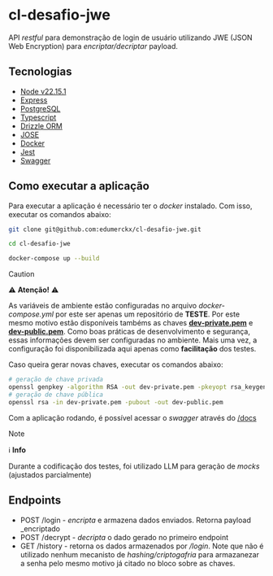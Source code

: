 # cl-desafio-jwe

API _restful_ para demonstração de login de usuário utilizando JWE (JSON Web Encryption) para _encriptar/decriptar_ payload.

<!-- > **Importante**
>  -->

## Tecnologias
- [Node v22.15.1](https://nodejs.org/)
- [Express](https://expressjs.com/) 
- [PostgreSQL](https://www.postgresql.org/)
- [Typescript](https://www.typescriptlang.org/)
- [Drizzle ORM](https://orm.drizzle.team/)
- [JOSE](https://github.com/panva/jose)
- [Docker](https://www.docker.com/)
- [Jest](https://jestjs.io/) 
- [Swagger](https://www.npmjs.com/package/swagger-ui-express)

## Como executar a aplicação

Para executar a aplicação é necessário ter o _docker_ instalado. Com isso, executar os comandos abaixo:
```sh
git clone git@github.com:edumerckx/cl-desafio-jwe.git

cd cl-desafio-jwe

docker-compose up --build
```
> [!CAUTION]
> :warning: **Atenção!** :warning:
> 
> As variáveis de ambiente estão configuradas no arquivo _docker-compose.yml_ por este ser apenas um repositório de **TESTE**. Por este mesmo motivo estão disponíveis tambéms as chaves [**dev-private.pem**](dev-private.pem) e [**dev-public.pem**](dev-public.pem).
> Como boas práticas de desenvolvimento e segurança, essas informações devem ser configuradas no ambiente.
> Mais uma vez, a configuração foi disponibilizada aqui apenas como **facilitação** dos testes.
>
> Caso queira gerar novas chaves, executar os comandos abaixo:
> ```sh
> # geração de chave privada
> openssl genpkey -algorithm RSA -out dev-private.pem -pkeyopt rsa_keygen_bits:2048
> # geração de chave pública
> openssl rsa -in dev-private.pem -pubout -out dev-public.pem 
> ```

Com a aplicação rodando, é possível acessar o _swagger_ através do [/docs](http://localhost:3000/docs)

> [!NOTE]
> :information_source: **Info**
> 
> Durante a codificação dos testes, foi utilizado LLM para geração de _mocks_ (ajustados parcialmente)

## Endpoints

- POST /login - _encripta_ e armazena dados enviados. Retorna payload _encriptado
- POST /decrypt - _decripta_ o dado gerado no primeiro endpoint
- GET /history - retorna os dados armazenados por */login*. Note que não é utilizado nenhum mecanisto de _hashing/criptogafria_ para armazanezar a senha pelo mesmo motivo já citado no bloco sobre as chaves.

